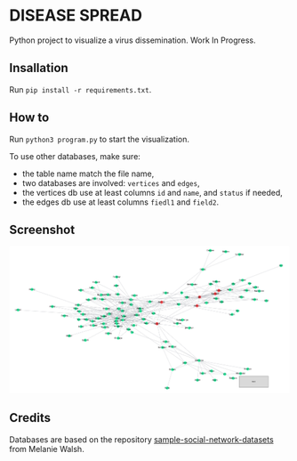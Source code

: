 # DISEASE SPREAD

Python project to visualize a virus dissemination. Work In Progress.


## Insallation

Run `pip install -r requirements.txt`.

## How to

Run `python3 program.py` to start the visualization.

To use other databases, make sure:
- the table name match the file name,
- two databases are involved: `vertices` and `edges`,
- the vertices db use at least columns `id` and `name`, and `status` if needed,
- the edges db use at least columns `fiedl1` and `field2`.

## Screenshot

![screenshot with got db](https://github.com/4l3x4ndre/disease-spread/blob/main/screenshot.png)

## Credits

Databases are based on the repository [sample-social-network-datasets](https://github.com/melaniewalsh/sample-social-network-datasets) from Melanie Walsh.
